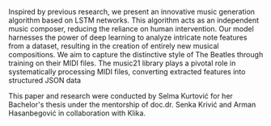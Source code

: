 Inspired by previous research, we present an innovative music generation algorithm based on LSTM networks. This algorithm acts as an independent music composer, reducing the reliance on human intervention. Our model harnesses the power of deep learning to analyze intricate note features from a dataset, resulting in the creation of entirely new musical compositions. We aim to capture the distinctive style of The Beatles through training on their MIDI files. The music21 library plays a pivotal role in systematically processing MIDI files, converting extracted features into structured JSON data

This paper and research were conducted by Selma Kurtović for her Bachelor's thesis under the mentorship of doc.dr. Senka Krivić and Arman Hasanbegović in collaboration with Klika.
